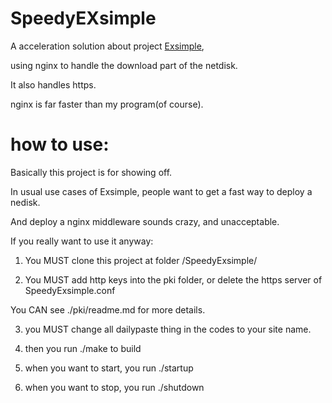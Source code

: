 # SpeedyEXsimple
A acceleration solution about project [Exsimple](https://github.com/XenoAmess/EXsimple),

using nginx to handle the download part of the netdisk.

It also handles https.

nginx is far faster than my program(of course).
	
# how to use:
Basically this project is for showing off.

In usual use cases of Exsimple, people want to get a fast way to deploy a nedisk.

And deploy a nginx middleware sounds crazy, and unacceptable.

If you really want to use it anyway:
 
1. You MUST clone this project at folder /SpeedyExsimple/

2. You MUST add http keys into the pki folder, or delete the https server of SpeedyExsimple.conf

You CAN see ./pki/readme.md for more details.

3. you MUST change all dailypaste thing in the codes to your site name.

4. then you run ./make to build

5. when you want to start, you run ./startup

6. when you want to stop, you run ./shutdown
  